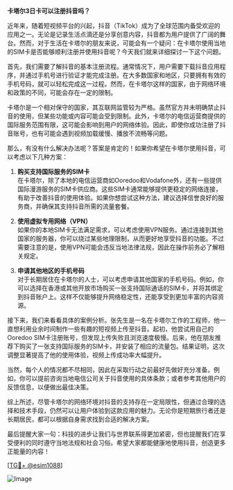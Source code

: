 **卡塔尔3日卡可以注册抖音吗？**

近年来，随着短视频平台的兴起，抖音（TikTok）成为了全球范围内备受欢迎的应用之一。无论是记录生活点滴还是分享创意内容，抖音都为用户提供了广阔的舞台。然而，对于生活在卡塔尔的朋友来说，可能会有一个疑问：在卡塔尔使用当地的SIM卡是否能够顺利注册并使用抖音呢？今天我们就来详细探讨一下这个问题。

首先，我们需要了解抖音的基本注册流程。通常情况下，用户需要下载抖音应用程序，并通过手机号进行验证才能完成注册。在大多数国家和地区，只要拥有有效的手机号码，就可以轻松完成这一过程。然而，在卡塔尔这样的国家，由于网络环境和政策的不同，可能会存在一定的限制。

卡塔尔是一个相对保守的国家，其互联网监管较为严格。虽然官方并未明确禁止抖音的使用，但某些功能或内容可能会受到限制。此外，卡塔尔的电信运营商提供的国际服务范围有限，这可能会影响到用户的网络体验。因此，即使你成功注册了抖音账号，也有可能会遇到视频加载缓慢、播放不流畅等问题。

那么，有没有什么解决办法呢？答案是肯定的！如果你希望在卡塔尔使用抖音，可以考虑以下几种方案：

1. **购买支持国际服务的SIM卡**  
   在卡塔尔，除了本地的电信运营商如Ooredoo和Vodafone外，还有一些提供国际漫游服务的SIM卡供应商。这些SIM卡通常能够提供更稳定的网络连接，有助于改善抖音的使用体验。如果你想尝试这种方法，建议选择信誉良好的服务商，并确保其支持抖音所需的流量套餐。

2. **使用虚拟专用网络（VPN）**  
   如果你的本地SIM卡无法满足需求，可以考虑使用VPN服务。通过连接到其他国家的服务器，你可以绕过某些地理限制，从而更好地享受抖音的功能。不过需要注意的是，使用VPN可能会违反当地法律法规，因此在操作前务必了解相关规定。

3. **申请其他地区的手机号码**  
   对于长期居住在卡塔尔的人士，可以考虑申请其他国家的手机号码。例如，你可以选择在香港或其他开放市场购买一张支持国际通话的SIM卡，并将其绑定到抖音账户上。这样不仅能够提升网络稳定性，还能享受到更加丰富的内容资源。

接下来，我们来看看具体的案例分析。张先生是一名在卡塔尔工作的工程师，他一直想利用业余时间制作一些有趣的短视频上传至抖音。起初，他尝试用自己的Ooredoo SIM卡注册账号，但发现上传失败且浏览速度极慢。后来，他在朋友推荐下购买了一张支持国际服务的SIM卡，并安装了相应的流量包。结果证明，这次调整显著提高了他的使用体验，视频上传成功率大幅提升。

当然，每个人的情况都不尽相同，因此在采取行动之前最好先做好充分准备。例如，你可以提前咨询当地电信公司关于抖音使用的具体条款；或者参考其他用户的反馈信息，以便做出最佳决策。

综上所述，尽管卡塔尔的网络环境对抖音的支持存在一定局限性，但通过合理的选择和技术手段，仍然可以让用户体验到这款应用的魅力。无论你是短期旅行者还是长期居民，都可以根据自身需求找到合适的解决方案。

最后提醒大家一句：科技的进步让我们与世界联系得更加紧密，但也提醒我们在享受便利的同时遵守当地法规和社会习俗。希望大家都能健康地使用抖音，创造更多正能量的内容！

[[TG💪+ @esim1088](https://t.me/s/esim1088)]

![Image](https://i.postimg.cc/4NQfJmqS/Snipaste-2025-05-13-00-14-12.png)